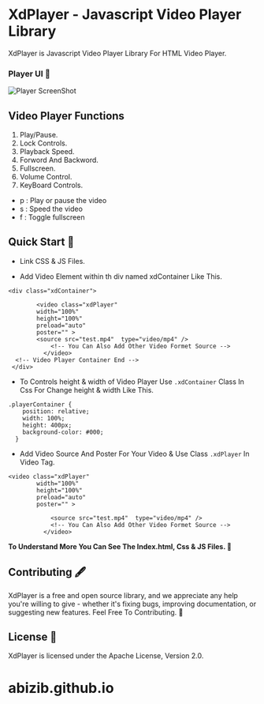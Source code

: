 # XdPlayer - Javascript Video Player Library

XdPlayer is Javascript Video Player Library For HTML Video Player.

### Player UI 🥇
![Player ScreenShot](https://user-images.githubusercontent.com/72292920/126433708-1c719e50-4aa5-44f0-9a9b-b1d3fec1030d.png)

## Video Player Functions
1. Play/Pause.
2. Lock Controls.
3. Playback Speed.
4. Forword And Backword.
5. Fullscreen.
6. Volume Control.
7. KeyBoard Controls.
  * p : Play or pause the video
  * s : Speed the video
  * f : Toggle fullscreen

## Quick Start 📖

* Link CSS & JS Files.

* Add Video Element within th div named xdContainer Like This.
```
<div class="xdContainer">

        <video class="xdPlayer" 
        width="100%" 
        height="100%"
        preload="auto"
        poster="" > 
        <source src="test.mp4"  type="video/mp4" />
            <!-- You Can Also Add Other Video Formet Source -->
          </video>
  <!-- Video Player Container End -->
 </div>
 ```

* To Controls height & width of Video Player Use ``` .xdContainer ``` Class In Css For Change height & width Like This.
```
.playerContainer {
    position: relative;
    width: 100%;
    height: 400px;
    background-color: #000;
  }
```

* Add Video Source And Poster For Your Video & Use Class ``` .xdPlayer ``` In Video Tag.
```
<video class="xdPlayer" 
        width="100%" 
        height="100%"
        preload="auto"
        poster="" > 

            <source src="test.mp4"  type="video/mp4" />
            <!-- You Can Also Add Other Video Formet Source -->
          </video>

```

****To Understand More You Can See The Index.html, Css  & JS Files. 📂****

## Contributing 🖋️
XdPlayer is a free and open source library, and we appreciate any help you're willing to give - whether it's fixing bugs, improving documentation, or suggesting new features. Feel Free To Contributing. 💙

## License 📌
XdPlayer is licensed under the Apache License, Version 2.0.
# abizib.github.io
